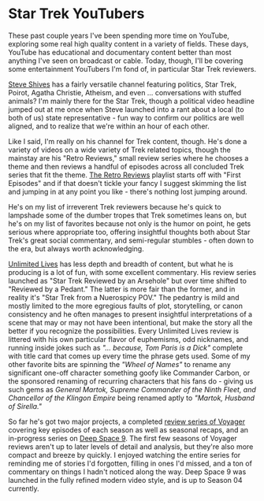 <!-- BEGIN ARISE ------------------------------
Title:: "Irreverent Star Trek Reviewers"

Author:: "Ben Robeson"
Description:: "Some of my favorite Star Trek YouTubers."
Language:: "en"
Thumbnail:: ""
Published Date:: "2025-01-27"
Modified Date:: "2025-01-27"

content_header:: "true"
rss_hide:: "false"
comments:: "true"
---- END ARISE \\ DO NOT MODIFY THIS LINE ---->

# Star Trek YouTubers

These past couple years I've been spending more time on YouTube, exploring some real high quality content in a variety of fields. These days, YouTube has educational and documentary content better than most anything I've seen on broadcast or cable. Today, though, I'll be covering some entertainment YouTubers I'm fond of, in particular Star Trek reviewers. 

<a href="https://www.youtube.com/@SteveShives" rel="noopener" target="_blank">Steve Shives</a> has a fairly versatile channel featuring politics, Star Trek, Poirot, Agatha Christie, Atheism, and even … conversations with stuffed animals? I'm mainly there for the Star Trek, though a political video headline jumped out at me once when Steve launched into a rant about a local (to both of us) state representative - fun way to confirm our politics are well aligned, and to realize that we're within an hour of each other. 

Like I said, I'm really on his channel for Trek content, though. He's done a variety of videos on a wide variety of Trek related topics, though the mainstay are his "Retro Reviews," small review series where he chooses a theme and then reviews a handful of episodes across all concluded Trek series that fit the theme. <a href="https://www.youtube.com/watch?v=yWrYvtW9ZN8&list=PL0-LSnSBNIncf0tkpjOHAorxjsAhLYSW3" rel="noopener" target="_blank">The Retro Reviews</a> playlist starts off with "First Episodes" and if that doesn't tickle your fancy I suggest skimming the list and jumping in at any point you like - there's nothing lost jumping around. 

He's on my list of irreverent Trek reviewers because he's quick to lampshade some of the dumber tropes that Trek sometimes leans on, but he's on my list of favorites because not only is the humor on point, he gets serious where appropriate too, offering insightful thoughts both about Star Trek's great social commentary, and semi-regular stumbles - often down to the era, but always worth acknowledging. 

<a href="https://www.youtube.com/@Unlimited_Lives" rel="noopener" target="_blank">Unlimited Lives</a> has less depth and breadth of content, but what he is producing is a lot of fun, with some excellent commentary. His review series launched as "Star Trek Reviewed by an Arsehole" but over time shifted to "Reviewed by a Pedant." The latter is more fair than the former, and in reality it's "Star Trek from a Nuerospicy POV." The pedantry is mild and mostly limited to the more egregious faults of plot, storytelling, or canon consistency and he often manages to present insightful interpretations of a scene that may or may not have been intentional, but make the story all the better if you recognize the possibilities. Every Unlimited Lives review is littered with his own particular flavor of euphemisms, odd nicknames, and running inside jokes such as *"… because, Tom Paris is a Dick"* complete with title card that comes up every time the phrase gets used. Some of my other favorite bits are spinning the *"Wheel of Names"* to rename any significant one-off character something goofy like Commander Carbon, or the sponsored renaming of recurring characters that his fans do - giving us such gems as *General Martok, Supreme Commander of the Ninth Fleet, and Chancellor of the Klingon Empire* being renamed aptly to *"Martok, Husband of Sirella."* 

So far he's got two major projects, a completed <a href="https://www.youtube.com/watch?v=vNYoj_gIbqI&list=PL4m7EfBWW-hY-7b2cu0r3BGjwCHyiAeP8" rel="noopener" target="_blank">review series of Voyager</a> covering key episodes of each season as well as seasonal recaps, and an in-progress series on <a href="https://www.youtube.com/watch?v=WxOKgu_f0Uc&list=PL4m7EfBWW-hYIYPTOndYulWmkuJiX1YtE" rel="noopener" target="_blank">Deep Space 9</a>. The first few seasons of Voyager reviews aren't up to later levels of detail and analysis, but they're also more compact and breeze by quickly. I enjoyed watching the entire series for reminding me of stories I'd forgotten, filling in ones I'd missed, and a ton of commentary on things I hadn't noticed along the way. Deep Space 9 was launched in the fully refined modern video style, and is up to Season 04 currently. 